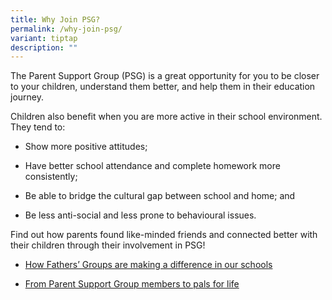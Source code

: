 ```yaml
---
title: Why Join PSG?
permalink: /why-join-psg/
variant: tiptap
description: ""
---
```

<p>The Parent Support Group (PSG) is a great opportunity for you to be closer
to your children, understand them better, and help them in their education
journey.</p>
<p></p>
<p>Children also benefit when you are more active in their school environment.
They tend to:</p>
<ul data-tight="true" class="tight">
<li>
<p>Show more positive attitudes;</p>
</li>
<li>
<p>Have better school attendance and complete homework more consistently;</p>
</li>
<li>
<p>Be able to bridge the cultural gap between school and home; and</p>
</li>
<li>
<p>Be less anti-social and less prone to behavioural issues.</p>
</li>
</ul>
<p></p>
<p>Find out how parents found like-minded friends and connected better with
their children through their involvement in PSG!</p>
<ul data-tight="true" class="tight">
<li>
<p><a href="https://www.schoolbag.edu.sg/story/how-fathers-groups-are-making-a-difference-in-our-schools/" class="fui-Link ___1q1shib f2hkw1w f3rmtva f1ewtqcl fyind8e f1k6fduh f1w7gpdv fk6fouc fjoy568 figsok6 f1s184ao f1mk8lai fnbmjn9 f1o700av f13mvf36 f1cmlufx f9n3di6 f1ids18y f1tx3yz7 f1deo86v f1eh06m1 f1iescvh fhgqx19 f1olyrje f1p93eir f1nev41a f1h8hb77 f1lqvz6u f10aw75t fsle3fq f17ae5zn" rel="noreferrer noopener" target="_blank">How Fathers’ Groups are making a difference in our schools</a>
</p>
</li>
<li>
<p><a href="https://www.schoolbag.edu.sg/story/from-parent-support-group-members-to-pals-for-life/" rel="noopener noreferrer nofollow" target="_blank">From Parent Support Group members to pals for life</a>
</p>
</li>
</ul>
<p></p>